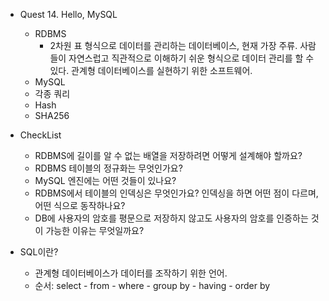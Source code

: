 * Quest 14. Hello, MySQL
    * RDBMS
        * 2차원 표 형식으로 데이터를 관리하는 데이터베이스, 현재 가장 주류. 사람들이 자연스럽고 직관적으로 이해하기 쉬운 형식으로 데이터 관리를 할 수 있다. 관계형 데이터베이스를 실현하기 위한 소프트웨어.
    * MySQL
    * 각종 쿼리
    * Hash
    * SHA256
* CheckList
    * RDBMS에 길이를 알 수 없는 배열을 저장하려면 어떻게 설계해야 할까요?
    * RDBMS 테이블의 정규화는 무엇인가요?
    * MySQL 엔진에는 어떤 것들이 있나요?
    * RDBMS에서 테이블의 인덱싱은 무엇인가요? 인덱싱을 하면 어떤 점이 다르며, 어떤 식으로 동작하나요?
    * DB에 사용자의 암호를 평문으로 저장하지 않고도 사용자의 암호를 인증하는 것이 가능한 이유는 무엇일까요?

* SQL이란?
    * 관계형 데이터베이스가 데이터를 조작하기 위한 언어.
    * 순서: select - from - where - group by - having - order by